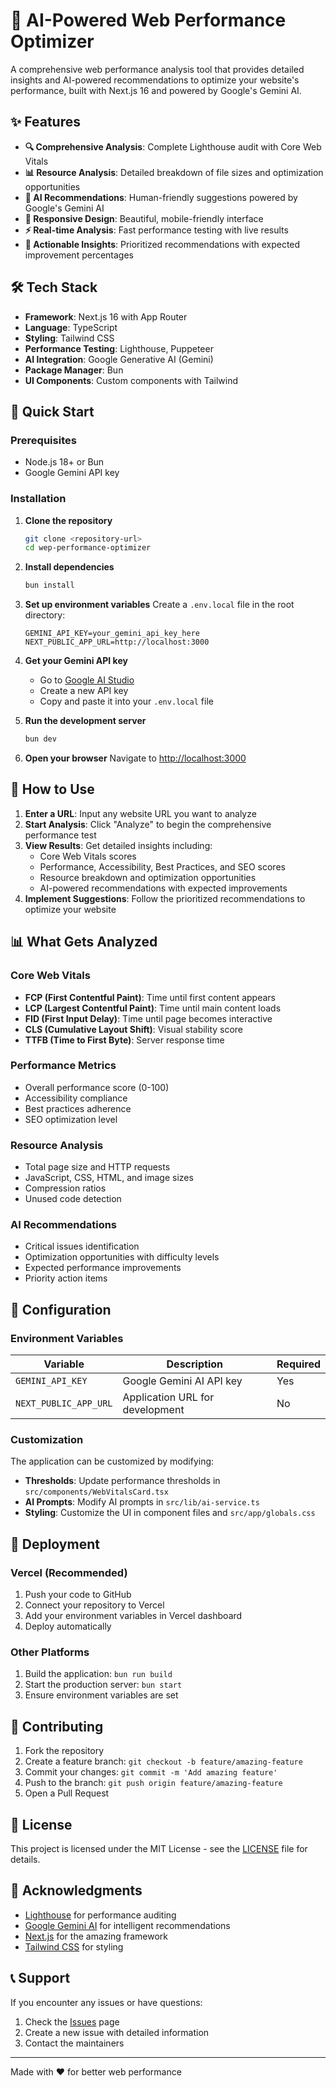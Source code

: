 # 🚀 AI-Powered Web Performance Optimizer

A comprehensive web performance analysis tool that provides detailed insights and AI-powered recommendations to optimize your website's performance, built with Next.js 16 and powered by Google's Gemini AI.

## ✨ Features

- **🔍 Comprehensive Analysis**: Complete Lighthouse audit with Core Web Vitals
- **📊 Resource Analysis**: Detailed breakdown of file sizes and optimization opportunities
- **🤖 AI Recommendations**: Human-friendly suggestions powered by Google's Gemini AI
- **📱 Responsive Design**: Beautiful, mobile-friendly interface
- **⚡ Real-time Analysis**: Fast performance testing with live results
- **🎯 Actionable Insights**: Prioritized recommendations with expected improvement percentages

## 🛠️ Tech Stack

- **Framework**: Next.js 16 with App Router
- **Language**: TypeScript
- **Styling**: Tailwind CSS
- **Performance Testing**: Lighthouse, Puppeteer
- **AI Integration**: Google Generative AI (Gemini)
- **Package Manager**: Bun
- **UI Components**: Custom components with Tailwind

## 🏁 Quick Start

### Prerequisites

- Node.js 18+ or Bun
- Google Gemini API key

### Installation

1. **Clone the repository**
   ```bash
   git clone <repository-url>
   cd wep-performance-optimizer
   ```

2. **Install dependencies**
   ```bash
   bun install
   ```

3. **Set up environment variables**
   Create a `.env.local` file in the root directory:
   ```env
   GEMINI_API_KEY=your_gemini_api_key_here
   NEXT_PUBLIC_APP_URL=http://localhost:3000
   ```

4. **Get your Gemini API key**
   - Go to [Google AI Studio](https://makersuite.google.com/app/apikey)
   - Create a new API key
   - Copy and paste it into your `.env.local` file

5. **Run the development server**
   ```bash
   bun dev
   ```

6. **Open your browser**
   Navigate to [http://localhost:3000](http://localhost:3000)

## 🎯 How to Use

1. **Enter a URL**: Input any website URL you want to analyze
2. **Start Analysis**: Click "Analyze" to begin the comprehensive performance test
3. **View Results**: Get detailed insights including:
   - Core Web Vitals scores
   - Performance, Accessibility, Best Practices, and SEO scores
   - Resource breakdown and optimization opportunities
   - AI-powered recommendations with expected improvements
4. **Implement Suggestions**: Follow the prioritized recommendations to optimize your website

## 📊 What Gets Analyzed

### Core Web Vitals
- **FCP (First Contentful Paint)**: Time until first content appears
- **LCP (Largest Contentful Paint)**: Time until main content loads
- **FID (First Input Delay)**: Time until page becomes interactive
- **CLS (Cumulative Layout Shift)**: Visual stability score
- **TTFB (Time to First Byte)**: Server response time

### Performance Metrics
- Overall performance score (0-100)
- Accessibility compliance
- Best practices adherence
- SEO optimization level

### Resource Analysis
- Total page size and HTTP requests
- JavaScript, CSS, HTML, and image sizes
- Compression ratios
- Unused code detection

### AI Recommendations
- Critical issues identification
- Optimization opportunities with difficulty levels
- Expected performance improvements
- Priority action items

## 🔧 Configuration

### Environment Variables

| Variable | Description | Required |
|----------|-------------|----------|
| `GEMINI_API_KEY` | Google Gemini AI API key | Yes |
| `NEXT_PUBLIC_APP_URL` | Application URL for development | No |

### Customization

The application can be customized by modifying:
- **Thresholds**: Update performance thresholds in `src/components/WebVitalsCard.tsx`
- **AI Prompts**: Modify AI prompts in `src/lib/ai-service.ts`
- **Styling**: Customize the UI in component files and `src/app/globals.css`

## 🚀 Deployment

### Vercel (Recommended)
1. Push your code to GitHub
2. Connect your repository to Vercel
3. Add your environment variables in Vercel dashboard
4. Deploy automatically

### Other Platforms
1. Build the application: `bun run build`
2. Start the production server: `bun start`
3. Ensure environment variables are set

## 🤝 Contributing

1. Fork the repository
2. Create a feature branch: `git checkout -b feature/amazing-feature`
3. Commit your changes: `git commit -m 'Add amazing feature'`
4. Push to the branch: `git push origin feature/amazing-feature`
5. Open a Pull Request

## 📝 License

This project is licensed under the MIT License - see the [LICENSE](LICENSE) file for details.

## 🙏 Acknowledgments

- [Lighthouse](https://developers.google.com/web/tools/lighthouse) for performance auditing
- [Google Gemini AI](https://ai.google.dev/) for intelligent recommendations
- [Next.js](https://nextjs.org/) for the amazing framework
- [Tailwind CSS](https://tailwindcss.com/) for styling

## 📞 Support

If you encounter any issues or have questions:
1. Check the [Issues](../../issues) page
2. Create a new issue with detailed information
3. Contact the maintainers

---

Made with ❤️ for better web performance
